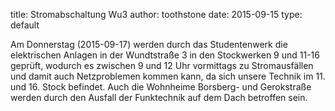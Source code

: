 title: Stromabschaltung Wu3
author: toothstone
date: 2015-09-15
type: default

Am Donnerstag (2015-09-17) werden durch das Studentenwerk die elektrischen Anlagen in der Wundtstraße 3 in den Stockwerken 9 und 11-16 geprüft, wodurch es zwischen 9 und 12 Uhr vormittags zu Stromausfällen und damit auch Netzproblemen kommen kann, da sich unsere Technik im 11. und 16. Stock befindet.
Auch die Wohnheime Borsberg- und Gerokstraße werden durch den Ausfall der Funktechnik auf dem Dach betroffen sein.
